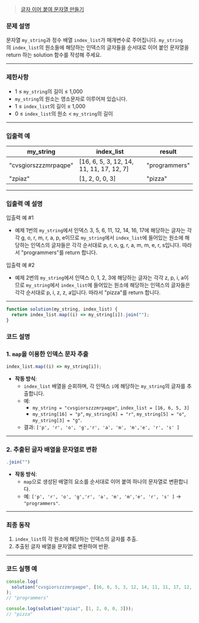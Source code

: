 > [글자 이어 붙여 문자열 만들기](https://school.programmers.co.kr/learn/courses/30/lessons/181915)

### **문제 설명**

문자열 `my_string`과 정수 배열 `index_list`가 매개변수로 주어집니다. `my_string`의 `index_list`의 원소들에 해당하는 인덱스의 글자들을 순서대로 이어 붙인 문자열을 return 하는 solution 함수를 작성해 주세요.

---

### 제한사항

- 1 ≤ `my_string`의 길이 ≤ 1,000
- `my_string`의 원소는 영소문자로 이루어져 있습니다.
- 1 ≤ `index_list`의 길이 ≤ 1,000
- 0 ≤ `index_list`의 원소 < `my_string`의 길이

---

### 입출력 예

| my_string            | index_list                               | result        |
| -------------------- | ---------------------------------------- | ------------- |
| "cvsgiorszzzmrpaqpe" | [16, 6, 5, 3, 12, 14, 11, 11, 17, 12, 7] | "programmers" |
| "zpiaz"              | [1, 2, 0, 0, 3]                          | "pizza"       |

---

### 입출력 예 설명

입출력 예 #1

- 예제 1번의 `my_string`에서 인덱스 3, 5, 6, 11, 12, 14, 16, 17에 해당하는 글자는 각각 g, o, r, m, r, a, p, e이므로 `my_string`에서 `index_list`에 들어있는 원소에 해당하는 인덱스의 글자들은 각각 순서대로 p, r, o, g, r, a, m, m, e, r, s입니다. 따라서 "programmers"를 return 합니다.

입출력 예 #2

- 예제 2번의 `my_string`에서 인덱스 0, 1, 2, 3에 해당하는 글자는 각각 z, p, i, a이므로 `my_string`에서 `index_list`에 들어있는 원소에 해당하는 인덱스의 글자들은 각각 순서대로 p, i, z, z, a입니다. 따라서 "pizza"를 return 합니다.

---

```jsx
function solution(my_string, index_list) {
  return index_list.map((i) => my_string[i]).join("");
}
```

### **코드 설명**

### **1. `map`을 이용한 인덱스 문자 추출**

```jsx
index_list.map((i) => my_string[i]);
```

- **작동 방식**:
  - `index_list` 배열을 순회하며, 각 인덱스 `i`에 해당하는 `my_string`의 글자를 추출합니다.
  - 예:
    - `my_string = "cvsgiorszzzmrpaqpe"`, `index_list = [16, 6, 5, 3]`
    - `my_string[16] = "p"`, `my_string[6] = "r"`, `my_string[5] = "o"`, `my_string[3] = "g"`.
  - 결과: `['p', 'r', 'o', 'g','r', 'a', 'm', 'm','e', 'r', 's' ]`

---

### **2. 추출된 글자 배열을 문자열로 변환**

```jsx
.join("")

```

- **작동 방식**:
  - `map`으로 생성된 배열의 요소를 순서대로 이어 붙여 하나의 문자열로 변환합니다.
  - 예: `['p', 'r', 'o', 'g','r', 'a', 'm', 'm','e', 'r', 's' ]` → `"programmers"`.

---

### **최종 동작**

1. `index_list`의 각 원소에 해당하는 인덱스의 글자를 추출.
2. 추출된 글자 배열을 문자열로 변환하여 반환.

---

### **코드 실행 예**

```jsx
console.log(
  solution("cvsgiorszzzmrpaqpe", [16, 6, 5, 3, 12, 14, 11, 11, 17, 12, 7])
);
// "programmers"

console.log(solution("zpiaz", [1, 2, 0, 0, 3]));
// "pizza"
```
